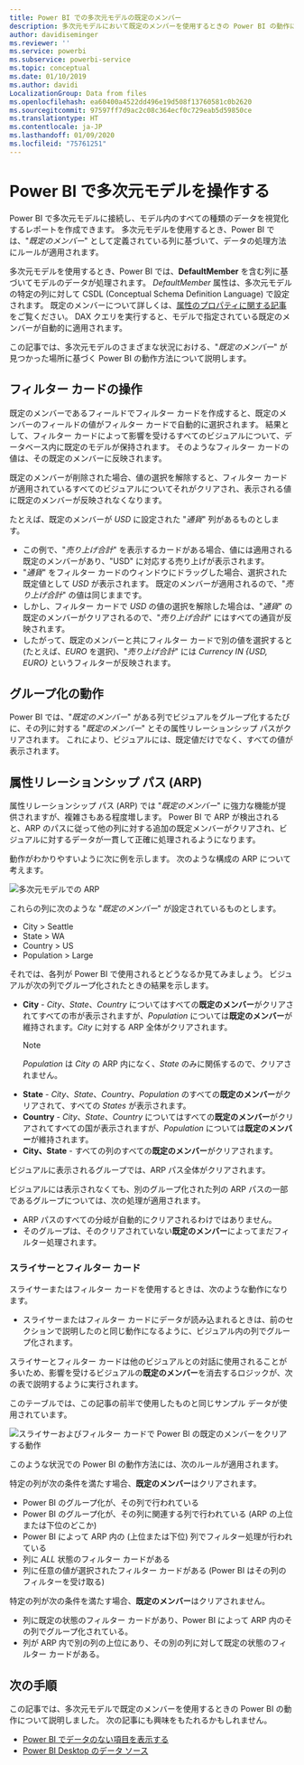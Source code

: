 ```yaml
---
title: Power BI での多次元モデルの既定のメンバー
description: 多次元モデルにおいて既定のメンバーを使用するときの Power BI の動作について説明します
author: davidiseminger
ms.reviewer: ''
ms.service: powerbi
ms.subservice: powerbi-service
ms.topic: conceptual
ms.date: 01/10/2019
ms.author: davidi
LocalizationGroup: Data from files
ms.openlocfilehash: ea60400a4522dd496e19d508f13760581c0b2620
ms.sourcegitcommit: 97597ff7d9ac2c08c364ecf0c729eab5d59850ce
ms.translationtype: HT
ms.contentlocale: ja-JP
ms.lasthandoff: 01/09/2020
ms.locfileid: "75761251"
---
```

# <a name="work-with-multidimensional-models-in-power-bi"></a>Power BI で多次元モデルを操作する

Power BI で多次元モデルに接続し、モデル内のすべての種類のデータを視覚化するレポートを作成できます。 多次元モデルを使用するとき、Power BI では、"*既定のメンバー*" として定義されている列に基づいて、データの処理方法にルールが適用されます。 

多次元モデルを使用するとき、Power BI では、**DefaultMember** を含む列に基づいてモデルのデータが処理されます。 *DefaultMember* 属性は、多次元モデルの特定の列に対して CSDL (Conceptual Schema Definition Language) で設定されます。 既定のメンバーについて詳しくは、[属性のプロパティに関する記事](https://docs.microsoft.com/sql/analysis-services/multidimensional-models/attribute-properties-define-a-default-member?view=sql-server-2017)をご覧ください。 DAX クエリを実行すると、モデルで指定されている既定のメンバーが自動的に適用されます。

この記事では、多次元モデルのさまざまな状況における、"*既定のメンバー*" が見つかった場所に基づく Power BI の動作方法について説明します。 

## <a name="working-with-filter-cards"></a>フィルター カードの操作

既定のメンバーであるフィールドでフィルター カードを作成すると、既定のメンバーのフィールドの値がフィルター カードで自動的に選択されます。 結果として、フィルター カードによって影響を受けるすべてのビジュアルについて、データベース内に既定のモデルが保持されます。 そのようなフィルター カードの値は、その既定のメンバーに反映されます。

既定のメンバーが削除された場合、値の選択を解除すると、フィルター カードが適用されているすべてのビジュアルについてそれがクリアされ、表示される値に既定のメンバーが反映されなくなります。

たとえば、既定のメンバーが *USD* に設定された "*通貨*" 列があるものとします。

* この例で、"*売り上げ合計*" を表示するカードがある場合、値には適用される既定のメンバーがあり、"USD" に対応する売り上げが表示されます。
* "*通貨*" をフィルター カードのウィンドウにドラッグした場合、選択された既定値として *USD* が表示されます。 既定のメンバーが適用されるので、"*売り上げ合計*" の値は同じままです。
* しかし、フィルター カードで *USD* の値の選択を解除した場合は、"*通貨*" の既定のメンバーがクリアされるので、"*売り上げ合計*" にはすべての通貨が反映されます。
* したがって、既定のメンバーと共にフィルター カードで別の値を選択すると (たとえば、*EURO* を選択)、"*売り上げ合計*" には *Currency IN {USD, EURO}* というフィルターが反映されます。

## <a name="grouping-behavior"></a>グループ化の動作

Power BI では、"*既定のメンバー*" がある列でビジュアルをグループ化するたびに、その列に対する "*既定のメンバー*" とその属性リレーションシップ パスがクリアされます。 これにより、ビジュアルには、既定値だけでなく、すべての値が表示されます。

## <a name="attribute-relationship-paths-arps"></a>属性リレーションシップ パス (ARP)

属性リレーションシップ パス (ARP) では "*既定のメンバー*" に強力な機能が提供されますが、複雑さもある程度増します。 Power BI で ARP が検出されると、ARP のパスに従って他の列に対する追加の既定メンバーがクリアされ、ビジュアルに対するデータが一貫して正確に処理されるようになります。

動作がわかりやすいように次に例を示します。 次のような構成の ARP について考えます。

![多次元モデルでの ARP](media/desktop-default-member-multidimensional-models/default-members_01.png)

これらの列に次のような "*既定のメンバー*" が設定されているものとします。

* City > Seattle
* State > WA
* Country > US
* Population > Large

それでは、各列が Power BI で使用されるとどうなるか見てみましょう。 ビジュアルが次の列でグループ化されたときの結果を示します。

* **City** - *City*、*State*、*Country* についてはすべての**既定のメンバー**がクリアされてすべての市が表示されますが、*Population* については**既定のメンバー**が維持されます。*City* に対する ARP 全体がクリアされます。
    > [!NOTE]
    > *Population* は *City* の ARP 内になく、*State* のみに関係するので、クリアされません。
* **State** - *City*、*State*、*Country*、*Population* のすべての**既定のメンバー**がクリアされて、すべての *States* が表示されます。
* **Country** - *City*、*State*、*Country* についてはすべての**既定のメンバー**がクリアされてすべての国が表示されますが、*Population* については**既定のメンバー**が維持されます。
* **City、State** - すべての列のすべての**既定のメンバー**がクリアされます。

ビジュアルに表示されるグループでは、ARP パス全体がクリアされます。 

ビジュアルには表示されなくても、別のグループ化された列の ARP パスの一部であるグループについては、次の処理が適用されます。

* ARP パスのすべての分岐が自動的にクリアされるわけではありません。
* そのグループは、そのクリアされていない**既定のメンバー**によってまだフィルター処理されます。

### <a name="slicers-and-filter-cards"></a>スライサーとフィルター カード

スライサーまたはフィルター カードを使用するときは、次のような動作になります。

* スライサーまたはフィルター カードにデータが読み込まれるときは、前のセクションで説明したのと同じ動作になるように、ビジュアル内の列でグループ化されます。

スライサーとフィルター カードは他のビジュアルとの対話に使用されることが多いため、影響を受けるビジュアルの**既定のメンバー**を消去するロジックが、次の表で説明するように実行されます。 

このテーブルでは、この記事の前半で使用したものと同じサンプル データが使用されています。

![スライサーおよびフィルター カードで Power BI の既定のメンバーをクリアする動作](media/desktop-default-member-multidimensional-models/default-members_02.png)

このような状況での Power BI の動作方法には、次のルールが適用されます。

特定の列が次の条件を満たす場合、**既定のメンバー**はクリアされます。

* Power BI のグループ化が、その列で行われている
* Power BI のグループ化が、その列に関連する列で行われている (ARP の上位または下位のどこか)
* Power BI によって ARP 内の (上位または下位) 列でフィルター処理が行われている
* 列に *ALL* 状態のフィルター カードがある
* 列に任意の値が選択されたフィルター カードがある (Power BI はその列のフィルターを受け取る)

特定の列が次の条件を満たす場合、**既定のメンバー**はクリアされません。

* 列に既定の状態のフィルター カードがあり、Power BI によって ARP 内のその列でグループ化されている。
* 列が ARP 内で別の列の上位にあり、その別の列に対して既定の状態のフィルター カードがある。


## <a name="next-steps"></a>次の手順

この記事では、多次元モデルで既定のメンバーを使用するときの Power BI の動作について説明しました。 次の記事にも興味をもたれるかもしれません。 

* [Power BI でデータのない項目を表示する](desktop-show-items-no-data.md)
* [Power BI Desktop のデータ ソース](desktop-data-sources.md)
